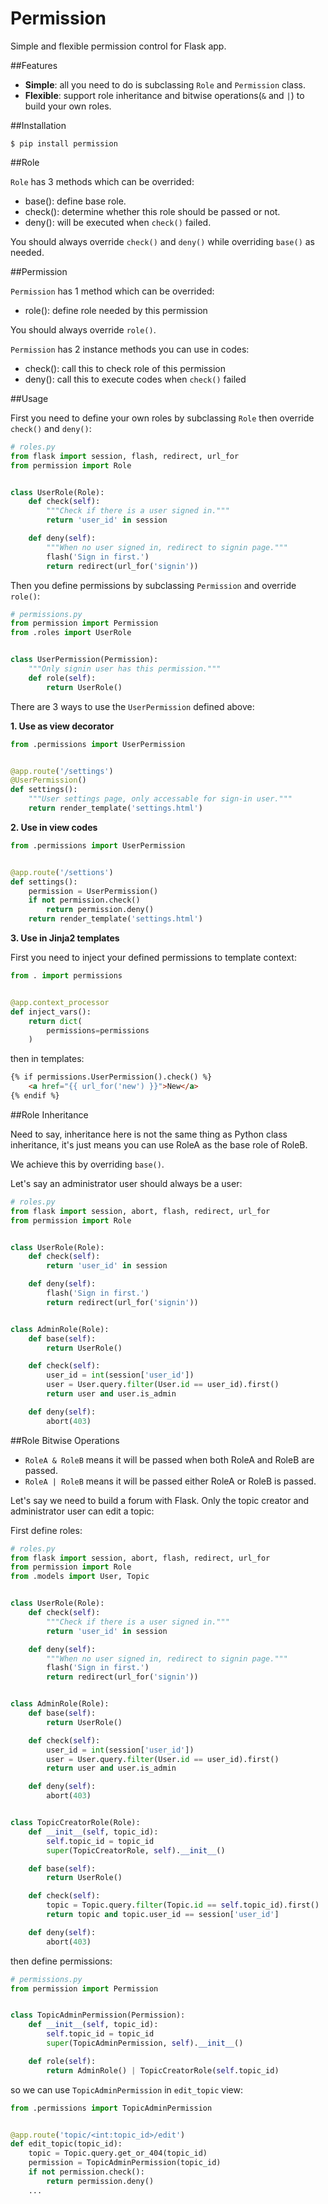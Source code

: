 Permission
==========

Simple and flexible permission control for Flask app.

##Features

* **Simple**: all you need to do is subclassing `Role` and `Permission` class.
* **Flexible**: support role inheritance and bitwise operations(`&` and `|`) to build your own roles.

##Installation

```
$ pip install permission
```

##Role

`Role` has 3 methods which can be overrided:

* base(): define base role.
* check(): determine whether this role should be passed or not.
* deny(): will be executed when `check()` failed.

You should always override `check()` and `deny()` while overriding `base()` as needed.

##Permission

`Permission` has 1 method which can be overrided:

* role(): define role needed by this permission

You should always override `role()`.

`Permission` has 2 instance methods you can use in codes:

* check(): call this to check role of this permission
* deny(): call this to execute codes when `check()` failed

##Usage

First you need to define your own roles by subclassing `Role` then
override `check()` and `deny()`:

```py
# roles.py
from flask import session, flash, redirect, url_for
from permission import Role


class UserRole(Role):
    def check(self):
        """Check if there is a user signed in."""
        return 'user_id' in session

    def deny(self):
        """When no user signed in, redirect to signin page."""
        flash('Sign in first.')
        return redirect(url_for('signin'))
```

Then you define permissions by subclassing `Permission` and override `role()`:


```py
# permissions.py
from permission import Permission
from .roles import UserRole


class UserPermission(Permission):
    """Only signin user has this permission."""
    def role(self):
        return UserRole()
```

There are 3 ways to use the `UserPermission` defined above:

**1. Use as view decorator**

```py
from .permissions import UserPermission


@app.route('/settings')
@UserPermission()
def settings():
    """User settings page, only accessable for sign-in user."""
    return render_template('settings.html')
```

**2. Use in view codes**

```py
from .permissions import UserPermission


@app.route('/settions')
def settings():
    permission = UserPermission()
    if not permission.check()
        return permission.deny()
    return render_template('settings.html')
```

**3. Use in Jinja2 templates**

First you need to inject your defined permissions to template context:

```py
from . import permissions


@app.context_processor
def inject_vars():
    return dict(
        permissions=permissions
    )
```

then in templates:

```html
{% if permissions.UserPermission().check() %}
    <a href="{{ url_for('new') }}">New</a>
{% endif %}
````

##Role Inheritance

Need to say, inheritance here is not the same thing as Python class
inheritance, it's just means you can use RoleA as the base role of RoleB.

We achieve this by overriding `base()`.

Let's say an administrator user should always be a user:

```py
# roles.py
from flask import session, abort, flash, redirect, url_for
from permission import Role


class UserRole(Role):
    def check(self):
        return 'user_id' in session

    def deny(self):
        flash('Sign in first.')
        return redirect(url_for('signin'))


class AdminRole(Role):
    def base(self):
        return UserRole()

    def check(self):
        user_id = int(session['user_id'])
        user = User.query.filter(User.id == user_id).first()
        return user and user.is_admin

    def deny(self):
        abort(403)
```

##Role Bitwise Operations

* `RoleA & RoleB` means it will be passed when both RoleA and RoleB are passed.
* `RoleA | RoleB` means it will be passed either RoleA or RoleB is passed.

Let's say we need to build a forum with Flask.
Only the topic creator and administrator user can edit a topic:

First define roles:

```py
# roles.py
from flask import session, abort, flash, redirect, url_for
from permission import Role
from .models import User, Topic


class UserRole(Role):
    def check(self):
        """Check if there is a user signed in."""
        return 'user_id' in session

    def deny(self):
        """When no user signed in, redirect to signin page."""
        flash('Sign in first.')
        return redirect(url_for('signin'))


class AdminRole(Role):
    def base(self):
        return UserRole()

    def check(self):
        user_id = int(session['user_id'])
        user = User.query.filter(User.id == user_id).first()
        return user and user.is_admin

    def deny(self):
        abort(403)


class TopicCreatorRole(Role):
    def __init__(self, topic_id):
        self.topic_id = topic_id
        super(TopicCreatorRole, self).__init__()

    def base(self):
        return UserRole()

    def check(self):
        topic = Topic.query.filter(Topic.id == self.topic_id).first()
        return topic and topic.user_id == session['user_id']

    def deny(self):
        abort(403)
```

then define permissions:

```py
# permissions.py
from permission import Permission


class TopicAdminPermission(Permission):
    def __init__(self, topic_id):
        self.topic_id = topic_id
        super(TopicAdminPermission, self).__init__()

    def role(self):
        return AdminRole() | TopicCreatorRole(self.topic_id)
```

so we can use `TopicAdminPermission` in `edit_topic` view:

```py
from .permissions import TopicAdminPermission


@app.route('topic/<int:topic_id>/edit')
def edit_topic(topic_id):
    topic = Topic.query.get_or_404(topic_id)
    permission = TopicAdminPermission(topic_id)
    if not permission.check():
        return permission.deny()
    ...
```

